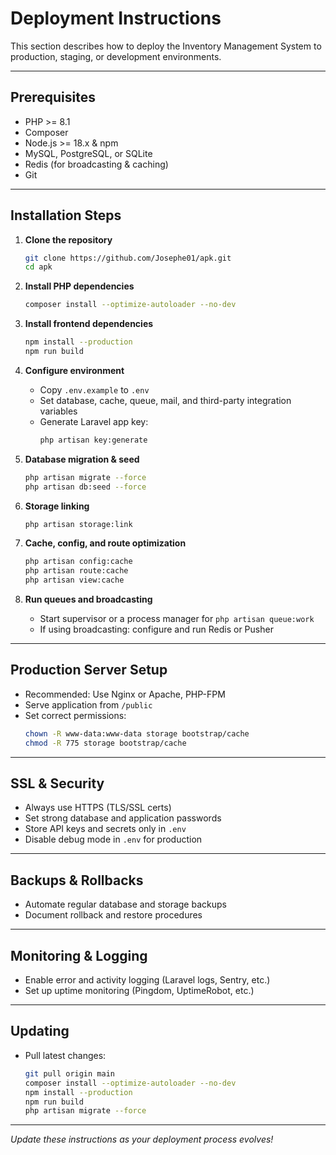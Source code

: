 # Deployment Instructions

This section describes how to deploy the Inventory Management System to production, staging, or development environments.

---

## Prerequisites

- PHP >= 8.1
- Composer
- Node.js >= 18.x & npm
- MySQL, PostgreSQL, or SQLite
- Redis (for broadcasting & caching)
- Git

---

## Installation Steps

1. **Clone the repository**

   ```bash
   git clone https://github.com/Josephe01/apk.git
   cd apk
   ```

2. **Install PHP dependencies**

   ```bash
   composer install --optimize-autoloader --no-dev
   ```

3. **Install frontend dependencies**

   ```bash
   npm install --production
   npm run build
   ```

4. **Configure environment**

   - Copy `.env.example` to `.env`
   - Set database, cache, queue, mail, and third-party integration variables
   - Generate Laravel app key:
     ```bash
     php artisan key:generate
     ```

5. **Database migration & seed**

   ```bash
   php artisan migrate --force
   php artisan db:seed --force
   ```

6. **Storage linking**

   ```bash
   php artisan storage:link
   ```

7. **Cache, config, and route optimization**

   ```bash
   php artisan config:cache
   php artisan route:cache
   php artisan view:cache
   ```

8. **Run queues and broadcasting**

   - Start supervisor or a process manager for `php artisan queue:work`
   - If using broadcasting: configure and run Redis or Pusher

---

## Production Server Setup

- Recommended: Use Nginx or Apache, PHP-FPM
- Serve application from `/public`
- Set correct permissions:
  ```bash
  chown -R www-data:www-data storage bootstrap/cache
  chmod -R 775 storage bootstrap/cache
  ```

---

## SSL & Security

- Always use HTTPS (TLS/SSL certs)
- Set strong database and application passwords
- Store API keys and secrets only in `.env`
- Disable debug mode in `.env` for production

---

## Backups & Rollbacks

- Automate regular database and storage backups
- Document rollback and restore procedures

---

## Monitoring & Logging

- Enable error and activity logging (Laravel logs, Sentry, etc.)
- Set up uptime monitoring (Pingdom, UptimeRobot, etc.)

---

## Updating

- Pull latest changes:
  ```bash
  git pull origin main
  composer install --optimize-autoloader --no-dev
  npm install --production
  npm run build
  php artisan migrate --force
  ```

---

*Update these instructions as your deployment process evolves!*